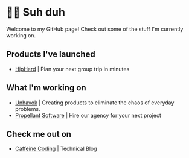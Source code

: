 # 🤙🏽 Suh duh

Welcome to my GitHub page! Check out some of the stuff I'm currently working on.

## Products I've launched
- [HipHerd](https://hipherd.com) | Plan your next group trip in minutes

## What I'm working on
- [Unhavok](https://unhavok.com) | Creating products to eliminate the chaos of everyday problems.
- [Propellant Software](https://propellant.io) | Hire our agency for your next project

## Check me out on
- [Caffeine Coding](https://caffeinecoding.com) | Technical Blog

<!--
**kelyvin/kelyvin** is a ✨ _special_ ✨ repository because its `README.md` (this file) appears on your GitHub profile.

Here are some ideas to get you started:

- 🔭 I’m currently working on ...
- 🌱 I’m currently learning ...
- 👯 I’m looking to collaborate on ...
- 🤔 I’m looking for help with ...
- 💬 Ask me about ...
- 📫 How to reach me: ...
- 😄 Pronouns: ...
- ⚡ Fun fact: ...
-->

